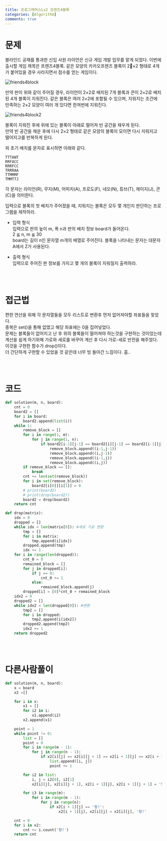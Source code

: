 ```yaml
---
title: 프로그래머스Lv2 프렌즈4블록
categories: [Algorithm]
comments: true
---
```

# 문제  

블라인드 공채를 통과한 신입 사원 라이언은 신규 게임 개발 업무를 맡게 되었다. 이번에 출시할 게임 제목은 프렌즈4블록.
같은 모양의 카카오프렌즈 블록이 2×2 형태로 4개가 붙어있을 경우 사라지면서 점수를 얻는 게임이다.  

![friends4block](https://user-images.githubusercontent.com/54730375/103338301-48798880-4ac1-11eb-9e99-7822a4a976ac.png)  

만약 판이 위와 같이 주어질 경우, 라이언이 2×2로 배치된 7개 블록과 콘이 2×2로 배치된 4개 블록이 지워진다. 같은 블록은 여러 2×2에 포함될 수 있으며, 지워지는 조건에 만족하는 2×2 모양이 여러 개 있다면 한꺼번에 지워진다.  

![friends4block2](https://user-images.githubusercontent.com/54730375/103338298-47485b80-4ac1-11eb-8dd9-31135b51d1a7.png)  

블록이 지워진 후에 위에 있는 블록이 아래로 떨어져 빈 공간을 채우게 된다.  
만약 빈 공간을 채운 후에 다시 2×2 형태로 같은 모양의 블록이 모이면 다시 지워지고 떨어지고를 반복하게 된다.  

위 초기 배치를 문자로 표시하면 아래와 같다.

```
TTTANT
RRFACC
RRRFCC
TRRRAA
TTMMMF
TMMTTJ
``` 

각 문자는 라이언(R), 무지(M), 어피치(A), 프로도(F), 네오(N), 튜브(T), 제이지(J), 콘(C)을 의미한다.  

입력으로 블록의 첫 배치가 주어졌을 때, 지워지는 블록은 모두 몇 개인지 판단하는 프로그램을 제작하라.

- 입력 형식  
입력으로 판의 높이 m, 폭 n과 판의 배치 정보 board가 들어온다.  
2 ≦ n, m ≦ 30  
board는 길이 n인 문자열 m개의 배열로 주어진다. 블록을 나타내는 문자는 대문자 A에서 Z가 사용된다.  

- 출력 형식  
입력으로 주어진 판 정보를 가지고 몇 개의 블록이 지워질지 출력하라.


<br/>
<br/>  

#  접근법 
편한 연산을 위해 각 문자열들을 모두 리스트로 변환후 먼저 없어져야할 좌표들을 찾았다.  
중복은 set()을 통해 없앴고 해당 좌표에는 0을 집어넣었다.  
문제는 블록들이 없어지고 난 후 위의 블록들이 떨어져야 하는것을 구현하는 것이었는데 계산을 쉽게 하기위해 가로와 세로를 바꾸어 계산 후 다시 가로-세로 반전을 해주었다. 이것을 구현한 함수가 drop()이다.  
더 간단하게 구현할 수 있었을 것 같은데 너무 빙 돌아간 느낌이다. 흠..

<br/>
<br/>  

# 코드  
```python
def solution(m, n, board):
    cnt = 0
    board2 = []
    for i in board:
        board2.append(list(i))
    while 1:
        remove_block = []
        for i in range(1, m):
            for j in range(1, n):
                if board2[i-1][j-1] == board2[i][j-1] == board2[i-1][j] == board2[i][j] and board2[i][j] != 0:
                    remove_block.append((i-1,j-1)) 
                    remove_block.append((i,j-1))
                    remove_block.append((i-1,j))
                    remove_block.append((i,j))
        if remove_block == []:
            break
        cnt += len(set(remove_block))
        for i in set(remove_block):
            board2[i[0]][i[1]] = 0
        # print(board2)
        # print(drop(board2))
        board2 = drop(board2)
    return cnt

def drop(matrix):
    idx = 0
    dropped = []
    while idx < len(matrix[0]): #세로 가로 변환
        tmp = []
        for i in matrix:
            tmp.append(i[idx])
        dropped.append(tmp)
        idx += 1
    for i in range(len(dropped)):
        cnt_0 = 0
        remained_block = []
        for j in dropped[i]:
            if j == 0:
                cnt_0 += 1
            else:
                remained_block.append(j)
        dropped[i] = [0]*cnt_0 + remained_block
    idx2 = 0
    dropped2 = []
    while idx2 < len(dropped[0]): #변환
        tmp2 = []
        for i in dropped:
            tmp2.append(i[idx2])
        dropped2.append(tmp2)
        idx2 += 1
    return dropped2

```  
<br/>
<br/>  


# 다른사람풀이  
```python
def solution(m, n, board):
    x = board
    x2 =[]

    for i in x: 
        x1 = []
        for i2 in i:
            x1.append(i2)
        x2.append(x1)

    point = 1
    while point != 0:
        list = []
        point = 0
        for i in range(m - 1):
            for j in range(n - 1):
                if x2[i][j] == x2[i][j + 1] == x2[i + 1][j] == x2[i + 1][j + 1] != '팡!':
                    list.append([i, j])
                    point += 1

        for i2 in list:
            i, j = i2[0], i2[1]
            x2[i][j], x2[i][j + 1], x2[i + 1][j], x2[i + 1][j + 1] = '팡!', '팡!', '팡!', '팡!'

        for i3 in range(m):
            for i in range(m - 1):
                for j in range(n):
                    if x2[i + 1][j] == '팡!':
                        x2[i + 1][j], x2[i][j] = x2[i][j], '팡!'

    cnt = 0
    for i in x2:
        cnt += i.count('팡!')
    return cnt
``` 

 